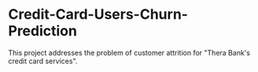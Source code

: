# Credit-Card-Users-Churn-Prediction
This project addresses the problem of customer attrition for "Thera Bank's credit card services".
